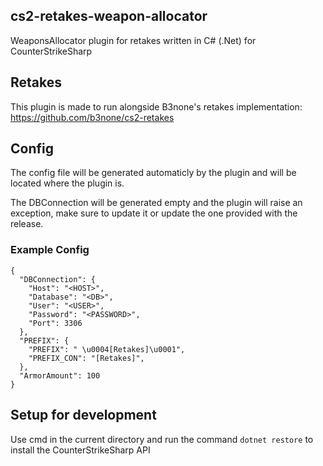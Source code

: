 ## cs2-retakes-weapon-allocator

WeaponsAllocator plugin for retakes written in C# (.Net) for CounterStrikeSharp

## Retakes

This plugin is made to run alongside B3none's retakes implementation: https://github.com/b3none/cs2-retakes

## Config

The config file will be generated automaticly by the plugin and will be located where the plugin is.

The DBConnection will be generated empty and the plugin will raise an exception, make sure to update it or update the one provided with the release.

### Example Config

```
{
  "DBConnection": {
    "Host": "<HOST>",
    "Database": "<DB>",
    "User": "<USER>",
    "Password": "<PASSWORD>",
    "Port": 3306
  },
  "PREFIX": {
    "PREFIX": " \u0004[Retakes]\u0001",
    "PREFIX_CON": "[Retakes]",
  },
  "ArmorAmount": 100
}

```

## Setup for development

Use cmd in the current directory and run the command `dotnet restore` to install the CounterStrikeSharp API
